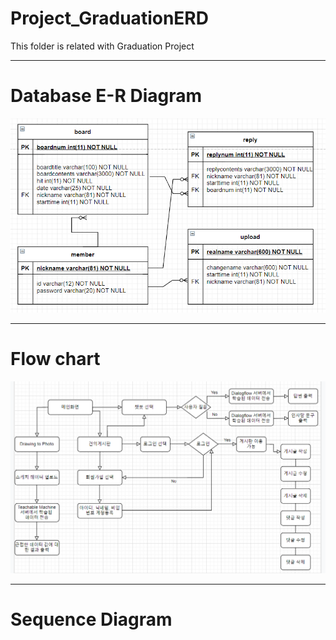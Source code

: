 # Project_GraduationERD

This folder is related with Graduation Project

---
# Database E-R Diagram
![Random](DBERdiagram.PNG)

---
# Flow chart
![Random](flowchart.PNG)

---
# Sequence Diagram
